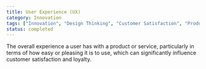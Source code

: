 ```yaml
---
title: User Experience (UX)
category: Innovation
tags: ["Innovation", "Design Thinking", "Customer Satisfaction", "Product Usability"]
status: completed
---
```

The overall experience a user has with a product or service, particularly in terms of how easy or pleasing it is to use, which can significantly influence customer satisfaction and loyalty.